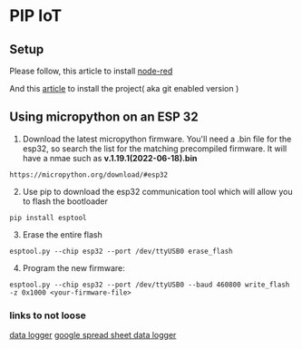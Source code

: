 PIP IoT
====

## Setup 
Please follow, this article to install [node-red](https://nodered.org/docs/getting-started/local)

And this [article](https://nodered.org/docs/user-guide/projects/) to install the project( aka git enabled version )



## Using micropython on an ESP 32

1. Download the latest micropython firmware. You'll need a .bin file for the esp32, so search the list for the matching precompiled firmware. It will have a nmae such as **v.1.19.1(2022-06-18).bin**
```
https://micropython.org/download/#esp32
```

2. Use pip to download the esp32 communication tool which will allow you to flash the bootloader
```
pip install esptool

```

3. Erase the entire flash
```
esptool.py --chip esp32 --port /dev/ttyUSB0 erase_flash
```

4. Program the new firmware:
```
esptool.py --chip esp32 --port /dev/ttyUSB0 --baud 460800 write_flash -z 0x1000 <your-firmware-file>
```

### links to not loose
[data logger](https://www.youtube.com/watch?v=E2aBIqssQLM)
[google spread sheet data logger](https://flows.nodered.org/flow/a36ccbcfc43c264cda892383fe034fe3)

